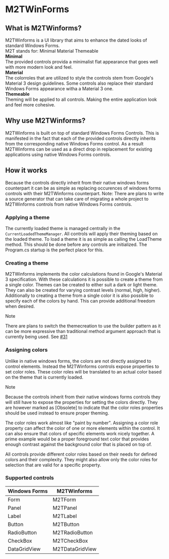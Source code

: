 # M2TWinForms

## What is M2TWinforms?
M2TWinforms is a UI library that aims to enhance the dated looks of standard Windows Forms.  
M2T stands for: Minimal Material Themeable  
**Minimal**  
The provided controls provida a minimalist flat appearance that goes well with more modern look and feel.  
**Material**  
The colorroles that are utilized to style the controls stem from Google's Material 3 design guidelines. Some controls also replace their standard Windows Forms appearance witha a Material 3 one.  
**Themeable**  
Theming will be applied to all controls. Making the entire application look and feel more cohesive.  

## Why use M2TWinforms?
M2TWinforms is built on top of standard Windows Forms Controls. This is manifested in the fact that each of the provided controls directly inherits from the corresponding native Windows Forms control. As a result M2TWinforms can be used as a direct drop in replacement for existing applications using native Windows Forms controls.

## How it works
Because the controls directly inherit from their native windows forms counterpart it can be as simple as replacing occurences of windows forms controls with their M2TWinforms counterpart.
Note: There are plans to write a source generator that can take care of migrating a whole project to M2TWinforms controls from native WIndows Forms controls.

### Applying a theme
The currently loaded theme is managed centrally in the `CurrentLoadedThemeManager`. All controls will apply their theming based on the loaded theme.
To load a theme it is as simple as calling the LoadTheme method. This should be done before any controls are initialized. The Program.cs startup is the perfect place for this.

### Creating a theme
M2TWinforms implements the color calculations found in Google's Material 3 specification. 
With these calculations it is possible to create a theme from a single color. Themes can be created to either suit a dark or light theme. They can also be created for varying contrast levels (normal, high, higher). Additionally to creating a theme from a single color it is also possible to specify each of the colors by hand. This can provide additional freedom when desired.

>[!NOTE]
>There are plans to switch the themecreation to use the builder pattern as it can be more expressive than traditional method argument approach that is currently being used. See [#31](https://github.com/Muckenbatscher/M2TWinForms/issues/31)

### Assigning colors
Unlike in native windows forms, the colors are not directly assigned to control elements. Instead the M2TWinforms controls expose properties to set color roles. These color roles will be translated to an actual color based on the theme that is currently loaded.

>[!NOTE]
>Because the controls inherit from their native windows forms controls they will still have to expose the properties for setting the colors directly. They are however marked as [Obsolete] to indicate that the color roles properties should be used instead to ensure proper theming.

The color roles work almost like "paint by number". Assigning a color role property can affect the color of one or more elements within the control. It can also ensure that colors of specific elements work nicely together. A prime example would be a proper foreground text color that provides enough contrast against the background color that is placed on top of.

All controls provide different color roles based on their needs for defined colors and their complexity. They might also allow only the color roles for selection that are valid for a specific property.

### Supported controls

| Windows Forms | M2TWinforms  |
| ------------- | ------------ |
| Form          | M2TForm      |  
| Panel         | M2TPanel     |  
| Label         | M2TLabel     |  
| Button        | M2TButton    |  
| RadioButton   | M2TRadioButton |
| CheckBox      | M2TCheckBox  |  
| DataGridView  | M2TDataGridView |  
